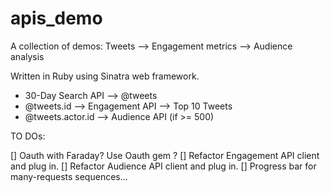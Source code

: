 # apis_demo
A collection of demos: Tweets --> Engagement metrics --> Audience analysis

Written in Ruby using Sinatra web framework.

* 30-Day Search API --> @tweets
* @tweets.id --> Engagement API --> Top 10 Tweets
* @tweets.actor.id --> Audience API (if >= 500)

TO DOs:

[] Oauth with Faraday? Use Oauth gem ?
[] Refactor Engagement API client and plug in.
[] Refactor Audience API client and plug in. 
[] Progress bar for many-requests sequences...
